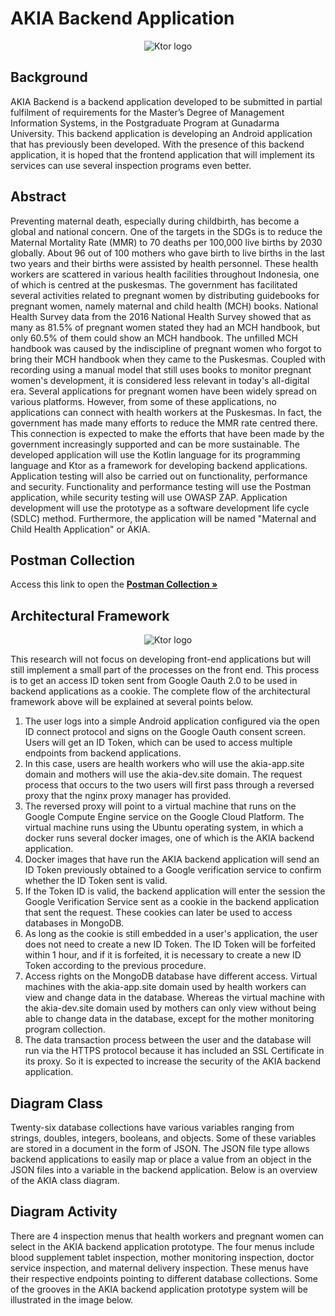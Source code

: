 # AKIA Backend Application

<div align="center">
  <picture>
    <source media="(prefers-color-scheme: dark)" srcset="https://github.com/mas-diq/akia-backend-ktor-v1/blob/master/AKIA%20V4.png?raw=true">
    <img alt="Ktor logo" src="https://github.com/mas-diq/akia-backend-ktor-v1/blob/master/AKIA%20V4.png?raw=true">
  </picture>
</div>

## Background
AKIA Backend is a backend application developed to be submitted in partial fulfilment of requirements for the Master’s Degree of Management Information Systems, in the Postgraduate Program at Gunadarma University. This backend application is developing an Android application that has previously been developed. With the presence of this backend application, it is hoped that the frontend application that will implement its services can use several inspection programs even better.

## Abstract
Preventing maternal death, especially during childbirth, has become a global and national concern. One of the targets in the SDGs is to reduce the Maternal Mortality Rate (MMR) to 70 deaths per 100,000 live births by 2030 globally. About 96 out of 100 mothers who gave birth to live births in the last two years and their births were assisted by health personnel. These health workers are scattered in various health facilities throughout Indonesia, one of which is centred at the puskesmas. The government has facilitated several activities related to pregnant women by distributing guidebooks for pregnant women, namely maternal and child health (MCH) books. National Health Survey data from the 2016 National Health Survey showed that as many as 81.5% of pregnant women stated they had an MCH handbook, but only 60.5% of them could show an MCH handbook. The unfilled MCH handbook was caused by the indiscipline of pregnant women who forgot to bring their MCH handbook when they came to the Puskesmas. Coupled with recording using a manual model that still uses books to monitor pregnant women's development, it is considered less relevant in today's all-digital era. Several applications for pregnant women have been widely spread on various platforms. However, from some of these applications, no applications can connect with health workers at the Puskesmas. In fact, the government has made many efforts to reduce the MMR rate centred there. This connection is expected to make the efforts that have been made by the government increasingly supported and can be more sustainable. The developed application will use the Kotlin language for its programming language and Ktor as a framework for developing backend applications. Application testing will also be carried out on functionality, performance and security. Functionality and performance testing will use the Postman application, while security testing will use OWASP ZAP. Application development will use the prototype as a software development life cycle (SDLC) method. Furthermore, the application will be named "Maternal and Child Health Application" or AKIA.

## Postman Collection
Access this link to open the <a href="https://documenter.getpostman.com/view/15179422/2s93sgXWQF"><strong>Postman Collection  »</strong></a>


## Architectural Framework
<div align="center">
  <picture>
    <source media="(prefers-color-scheme: dark)" srcset="https://github.com/mas-diq/akia-backend-ktor-v1/blob/master/Architecture%20Akia%204.0.png?raw=true">
    <img alt="Ktor logo" src="https://github.com/mas-diq/akia-backend-ktor-v1/blob/master/Architecture%20Akia%204.0.png?raw=true">
  </picture>
</div>

This research will not focus on developing front-end applications but will still implement a small part of the processes on the front end. This process is to get an access ID token sent from Google Oauth 2.0 to be used in backend applications as a cookie. The complete flow of the architectural framework above will be explained at several points below.
1.	The user logs into a simple Android application configured via the open ID connect protocol and signs on the Google Oauth consent screen. Users will get an ID Token, which can be used to access multiple endpoints from backend applications.
2.	In this case, users are health workers who will use the akia-app.site domain and mothers will use the akia-dev.site domain. The request process that occurs to the two users will first pass through a reversed proxy that the nginx proxy manager has provided.
3.	The reversed proxy will point to a virtual machine that runs on the Google Compute Engine service on the Google Cloud Platform. The virtual machine runs using the Ubuntu operating system, in which a docker runs several docker images, one of which is the AKIA backend application.
4.	Docker images that have run the AKIA backend application will send an ID Token previously obtained to a Google verification service to confirm whether the ID Token sent is valid.
5.	If the Token ID is valid, the backend application will enter the session the Google Verification Service sent as a cookie in the backend application that sent the request. These cookies can later be used to access databases in MongoDB.
6.	As long as the cookie is still embedded in a user's application, the user does not need to create a new ID Token. The ID Token will be forfeited within 1 hour, and if it is forfeited, it is necessary to create a new ID Token according to the previous procedure.
7.	Access rights on the MongoDB database have different access. Virtual machines with the akia-app.site domain used by health workers can view and change data in the database. Whereas the virtual machine with the akia-dev.site domain used by mothers can only view without being able to change data in the database, except for the mother monitoring program collection.
8.	The data transaction process between the user and the database will run via the HTTPS protocol because it has included an SSL Certificate in its proxy. So it is expected to increase the security of the AKIA backend application.

## Diagram Class
Twenty-six database collections have various variables ranging from strings, doubles, integers, booleans, and objects. Some of these variables are stored in a document in the form of JSON. The JSON file type allows backend applications to easily map or place a value from an object in the JSON files into a variable in the backend application. Below is an overview of the AKIA class diagram.

## Diagram Activity
There are 4 inspection menus that health workers and pregnant women can select in the AKIA backend application prototype. The four menus include blood supplement tablet inspection, mother monitoring inspection, doctor service inspection, and maternal delivery inspection. These menus have their respective endpoints pointing to different database collections. Some of the grooves in the AKIA backend application prototype system will be illustrated in the image below.
